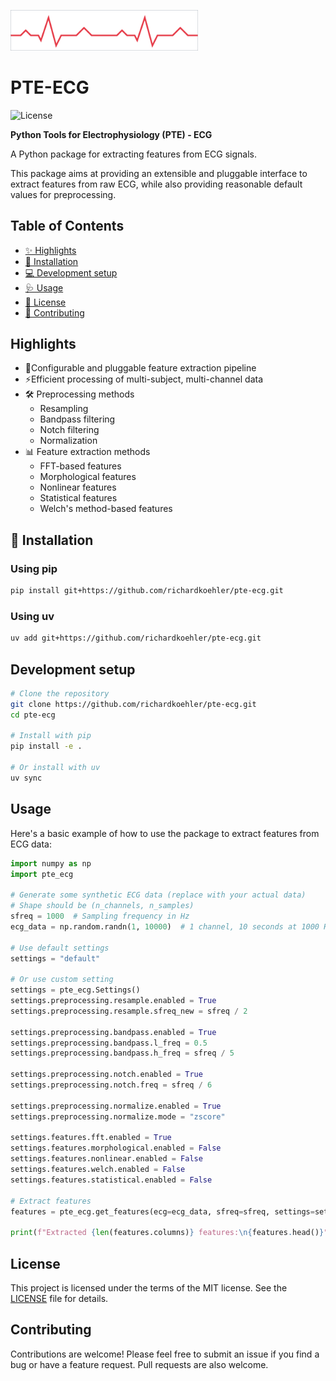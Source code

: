 <p align="left">
  <img src="docs/ecg_trace.svg" alt="ECG Heartbeat Trace" width="300"/>
</p>

# PTE-ECG
<p align="left">
  <img src="https://img.shields.io/github/license/richardkoehler/pte-ecg" alt="License"/>
  <!-- <img src="https://img.shields.io/pypi/v/pte-ecg?color=blue" alt="PyPI version"/>
  <img src="https://img.shields.io/github/actions/workflow/status/richardkoehler/pte-ecg/python-package.yml?branch=main" alt="Build Status"/> -->
</p>

**Python Tools for Electrophysiology (PTE) - ECG**

A Python package for extracting features from ECG signals.

This package aims at providing an extensible and pluggable interface to extract features from raw ECG, while also providing reasonable default values for preprocessing.

## Table of Contents
- [✨ Highlights](#highlights)
- [🚀 Installation](#installation)
- [💻 Development setup](#development-setup)
- [🩺 Usage](#usage)
- [📄 License](#license)
- [🤝 Contributing](#contributing)


## Highlights

- 🔩Configurable and pluggable feature extraction pipeline
- ⚡️Efficient processing of multi-subject, multi-channel data
- 🛠️ Preprocessing methods
  - Resampling
  - Bandpass filtering
  - Notch filtering
  - Normalization
- 📊 Feature extraction methods
  - FFT-based features
  - Morphological features
  - Nonlinear features
  - Statistical features
  - Welch's method-based features


## 🚀 Installation

### Using pip

```bash
pip install git+https://github.com/richardkoehler/pte-ecg.git
```

### Using uv

```bash
uv add git+https://github.com/richardkoehler/pte-ecg.git
```

## Development setup

```bash
# Clone the repository
git clone https://github.com/richardkoehler/pte-ecg.git
cd pte-ecg

# Install with pip
pip install -e .

# Or install with uv
uv sync
```

## Usage

Here's a basic example of how to use the package to extract features from ECG data:

```python
import numpy as np
import pte_ecg

# Generate some synthetic ECG data (replace with your actual data)
# Shape should be (n_channels, n_samples)
sfreq = 1000  # Sampling frequency in Hz
ecg_data = np.random.randn(1, 10000)  # 1 channel, 10 seconds at 1000 Hz

# Use default settings
settings = "default"

# Or use custom setting
settings = pte_ecg.Settings()
settings.preprocessing.resample.enabled = True
settings.preprocessing.resample.sfreq_new = sfreq / 2

settings.preprocessing.bandpass.enabled = True
settings.preprocessing.bandpass.l_freq = 0.5
settings.preprocessing.bandpass.h_freq = sfreq / 5

settings.preprocessing.notch.enabled = True
settings.preprocessing.notch.freq = sfreq / 6

settings.preprocessing.normalize.enabled = True
settings.preprocessing.normalize.mode = "zscore"

settings.features.fft.enabled = True
settings.features.morphological.enabled = False
settings.features.nonlinear.enabled = False
settings.features.welch.enabled = False
settings.features.statistical.enabled = False

# Extract features
features = pte_ecg.get_features(ecg=ecg_data, sfreq=sfreq, settings=settings)

print(f"Extracted {len(features.columns)} features:\n{features.head()}")
```

## License

This project is licensed under the terms of the MIT license. See the [LICENSE](LICENSE) file for details.

## Contributing

Contributions are welcome! Please feel free to submit an issue if you find a bug or have a feature request. Pull requests are also welcome.
